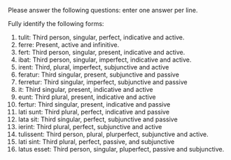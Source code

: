 Please answer the following questions: enter one answer per line.

Fully identify the following forms:

1. tulit: Third person, singular, perfect, indicative and active.
2. ferre: Present, active and infinitive.
3. fert: Third person, singular, present, indicative and active.
4. ibat: Third person, singular, imperfect, indicative and active.
5. irent: Third, plural, imperfect, subjunctive and active
6. feratur: Third singular, present, subjunctive and passive
7. ferretur: Third singular, imperfect, subjunctive and passive
8. it: Third singular, present, indicative and active
9. eunt: Third plural, present, indicative and active
10. fertur: Third singular, present, indicative and passive
11. lati sunt: Third plural, perfect, indicative and passive
12. lata sit: Third singular, perfect, subjunctive and passive
13. ierint: Third plural, perfect, subjunctive and active
14. tulissent: Third person, plural, plurperfect, subjunctive and active.
15. lati sint: Third plural, perfect, passive, and subjunctive
16. latus esset: Third person, singular, pluperfect, passive and subjunctive.
